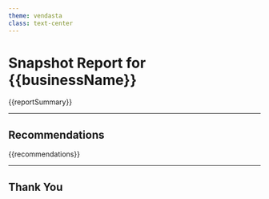 ```yaml
---
theme: vendasta
class: text-center
---
```


# Snapshot Report for {{businessName}}

{{reportSummary}}

---

## Recommendations

{{recommendations}}

---

## Thank You
